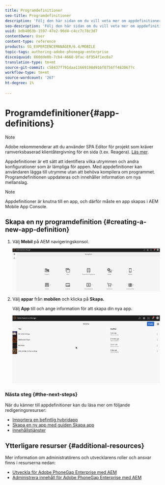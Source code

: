 ```yaml
---
title: Programdefinitioner
seo-title: Programdefinitioner
description: 'Följ den här sidan om du vill veta mer om appdefinitioner, som är ett sätt att identifiera vilka utrymmen och andra konfigurationer som är lämpliga för appen. Med appdefinitioner kan användaren lägga till utrymme utan att behöva kompilera om programmet. '
seo-description: 'Följ den här sidan om du vill veta mer om appdefinitioner, som är ett sätt att identifiera vilka utrymmen och andra konfigurationer som är lämpliga för appen. Med appdefinitioner kan användaren lägga till utrymme utan att behöva kompilera om programmet. '
uuid: bdb4063b-1597-47e2-96d4-c4cc7c78c3d7
contentOwner: User
content-type: reference
products: SG_EXPERIENCEMANAGER/6.4/MOBILE
topic-tags: authoring-adobe-phonegap-enterprise
discoiquuid: 860dde0b-7cb4-4668-9fac-6f954f1ec0a7
translation-type: tm+mt
source-git-commit: c58437f791daa11669198d916f0756ff4830677c
workflow-type: tm+mt
source-wordcount: '267'
ht-degree: 1%

---
```



# Programdefinitioner{#app-definitions}

>[!NOTE]
>
>Adobe rekommenderar att du använder SPA Editor för projekt som kräver ramverksbaserad klientåtergivning för en sida (t.ex. Reagera). [Läs mer](/help/sites-developing/spa-overview.md).

Appdefinitioner är ett sätt att identifiera vilka utrymmen och andra konfigurationer som är lämpliga för appen. Med appdefinitioner kan användaren lägga till utrymme utan att behöva kompilera om programmet. Programdefinitionen uppdateras och innehåller information om nya mellanslag.

>[!NOTE]
>
>Appdefinitioner är knutna till en app, och därför måste en app skapas i AEM Mobile App Console.

## Skapa en ny programdefinition {#creating-a-new-app-definition}

1. Välj **Mobil** på AEM navigeringskonsol.

   ![chlimage_1-170](assets/chlimage_1-170.png)

1. Välj **appar** från **mobilen** och klicka på **Skapa.**

   Välj **App** till och ange information för att skapa din nya app.

   ![chlimage_1-11](assets/chlimage_1-11.gif)

### Nästa steg {#the-next-steps}

När du känner till appdefinitioner kan du läsa mer om följande redigeringsresurser:

* [Importera en befintlig hybridapp](/help/mobile/phonegap-adding-content-to-imported-app.md)
* [Skapa en ny app med guiden Skapa app](/help/mobile/phonegap-create-new-app.md)
* [Innehållstjänster](/help/mobile/develop-content-as-a-service.md)

## Ytterligare resurser {#additional-resources}

Mer information om administratörens och utvecklarens roller och ansvar finns i resurserna nedan:

* [Utveckla för Adobe PhoneGap Enterprise med AEM](/help/mobile/developing-in-phonegap.md)
* [Administrera innehåll för Adobe PhoneGap Enterprise med AEM](/help/mobile/administer-phonegap.md)

